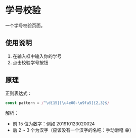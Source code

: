 # 学号校验

一个学号校验页面。

## 使用说明

1. 在输入框中输入你的学号
2. 点击校验学号按钮

## 原理

正则表达式：

```js
const pattern = /^\d{15}[\u4e00-\u9fa5]{2,3}$/
```

解析：

- 前 15 位为数字：例如 201910123020024
- 后 2 ~ 3 个为汉字（应该没有一个汉字的名吧：手动滑稽 😁）
